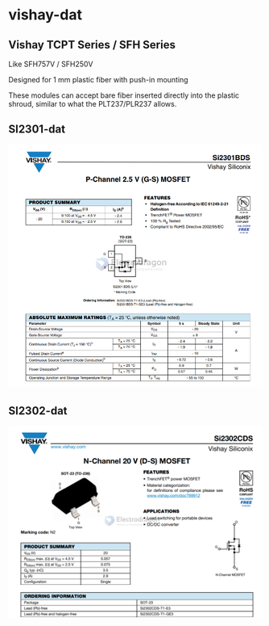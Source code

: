 
# vishay-dat


## Vishay TCPT Series / SFH Series

Like SFH757V / SFH250V

Designed for 1 mm plastic fiber with push-in mounting

These modules can accept bare fiber inserted directly into the plastic shroud, similar to what the PLT237/PLR237 allows.


## SI2301-dat 

![](2024-10-06-15-40-30.png)



## SI2302-dat

![](2024-10-06-15-39-52.png)


